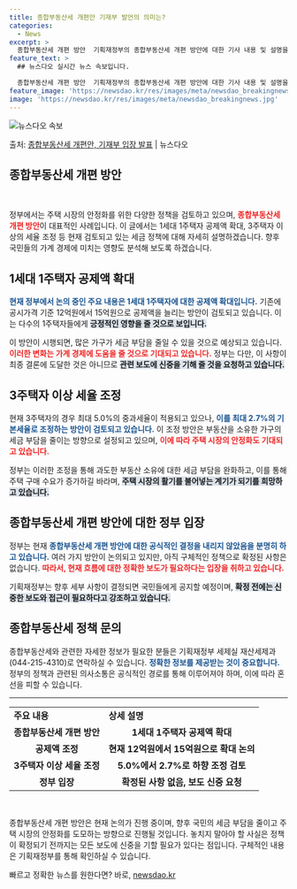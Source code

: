 ```yaml
---
title: 종합부동산세 개편안 기재부 발언의 의미는?
categories:
  - News
excerpt: >
  종합부동산세 개편 방안  기획재정부의 종합부동산세 개편 방안에 대한 기사 내용 및 설명을 보면, 다양한 세금…
feature_text: >
  ## 뉴스다오 실시간 뉴스 속보입니다.

  종합부동산세 개편 방안  기획재정부의 종합부동산세 개편 방안에 대한 기사 내용 및 설명을 보면, 다양한 세금…
feature_image: 'https://newsdao.kr/res/images/meta/newsdao_breakingnews.jpg'
image: 'https://newsdao.kr/res/images/meta/newsdao_breakingnews.jpg'
---
```


![뉴스다오 속보](https://newsdao.kr/res/images/meta/newsdao_breakingnews.jpg)

<p>출처: <a href="https://newsdao.kr/4921" rel="dofollow">종합부동산세 개편안, 기재부 입장 발표</a> | 뉴스다오</p>

<h2 data-ke-size="size26">종합부동산세 개편 방안</h2>

<p data-ke-size="size16">&nbsp;</p>

정부에서는 주택 시장의 안정화를 위한 다양한 정책을 검토하고 있으며, <b><span style="color: #ee2323;">종합부동산세 개편 방안</span></b>이 대표적인 사례입니다. 이 글에서는 1세대 1주택자 공제액 확대, 3주택자 이상의 세율 조정 등 현재 검토되고 있는 세금 정책에 대해 자세히 설명하겠습니다. 향후 국민들의 가계 경제에 미치는 영향도 분석해 보도록 하겠습니다.

<h2 data-ke-size="size26">1세대 1주택자 공제액 확대</h2>

<b><span style="color: #1a5490;">현재 정부에서 논의 중인 주요 내용은 1세대 1주택자에 대한 공제액 확대입니다.</span></b> 기존에 공시가격 기준 12억원에서 15억원으로 공제액을 늘리는 방안이 검토되고 있습니다. 이는 다수의 1주택자들에게 <b><span style="background-color: #21538527;">긍정적인 영향을 줄 것으로 보입니다.</span></b> 

이 방안이 시행되면, 많은 가구가 세금 부담을 줄일 수 있을 것으로 예상되고 있습니다. <b><span style="color: #ee2323;">이러한 변화는 가계 경제에 도움을 줄 것으로 기대되고 있습니다.</span></b> 정부는 다만, 이 사항이 최종 결론에 도달한 것은 아니므로 <b><span style="background-color: #21538527;">관련 보도에 신중을 기해 줄 것을 요청하고 있습니다.</span></b> 

<h2 data-ke-size="size26">3주택자 이상 세율 조정</h2>

현재 3주택자의 경우 최대 5.0%의 중과세율이 적용되고 있으나, <b><span style="color: #1a5490;">이를 최대 2.7%의 기본세율로 조정하는 방안이 검토되고 있습니다.</span></b> 이 조정 방안은 부동산을 소유한 가구의 세금 부담을 줄이는 방향으로 설정되고 있으며, <b><span style="color: #ee2323;">이에 따라 주택 시장의 안정화도 기대되고 있습니다.</span></b>

정부는 이러한 조정을 통해 과도한 부동산 소유에 대한 세금 부담을 완화하고, 이를 통해 주택 구매 수요가 증가하길 바라며, <b><span style="background-color: #21538527;">주택 시장의 활기를 불어넣는 계기가 되기를 희망하고 있습니다.</span></b>

<h2 data-ke-size="size26">종합부동산세 개편 방안에 대한 정부 입장</h2>

정부는 현재 <b><span style="color: #1a5490;">종합부동산세 개편 방안에 대한 공식적인 결정을 내리지 않았음을 분명히 하고 있습니다.</span></b> 여러 가지 방안이 논의되고 있지만, 아직 구체적인 정책으로 확정된 사항은 없습니다. <b><span style="color: #ee2323;">따라서, 현재 흐름에 대한 정확한 보도가 필요하다는 입장을 취하고 있습니다.</span></b>

기획재정부는 향후 세부 사항이 결정되면 국민들에게 공지할 예정이며, <b><span style="background-color: #21538527;">확정 전에는 신중한 보도와 접근이 필요하다고 강조하고 있습니다.</span></b> 

<h2 data-ke-size="size26">종합부동산세 정책 문의</h2>

종합부동산세와 관련한 자세한 정보가 필요한 분들은 기획재정부 세제실 재산세제과(044-215-4310)로 연락하실 수 있습니다. <b><span style="color: #1a5490;">정확한 정보를 제공받는 것이 중요합니다.</span></b> 정부의 정책과 관련된 의사소통은 공식적인 경로를 통해 이루어져야 하며, 이에 따라 혼선을 피할 수 있습니다.

<hr />

<table>
    <tr>
        <td><b>주요 내용</b></td>
        <td><b>상세 설명</b></td>
    </tr>
    <tr>
        <td style="text-align: center; height: 17px;"><b>종합부동산세 개편 방안</b></td>
        <td style="text-align: center; height: 17px;"><b>1세대 1주택자 공제액 확대</b></td>
    </tr>
    <tr>
        <td style="text-align: center; height: 17px;"><b>공제액 조정</b></td>
        <td style="text-align: center; height: 17px;"><b>현재 12억원에서 15억원으로 확대 논의</b></td>
    </tr>
    <tr>
        <td style="text-align: center; height: 17px;"><b>3주택자 이상 세율 조정</b></td>
        <td style="text-align: center; height: 17px;"><b>5.0%에서 2.7%로 하향 조정 검토</b></td>
    </tr>
    <tr>
        <td style="text-align: center; height: 17px;"><b>정부 입장</b></td>
        <td style="text-align: center; height: 17px;"><b>확정된 사항 없음, 보도 신중 요청</b></td>
    </tr>
</table>

<p data-ke-size="size16">&nbsp;</p> 

종합부동산세 개편 방안은 현재 논의가 진행 중이며, 향후 국민의 세금 부담을 줄이고 주택 시장의 안정화를 도모하는 방향으로 진행될 것입니다. 놓치지 말아야 할 사실은 정책이 확정되기 전까지는 모든 보도에 신중을 기할 필요가 있다는 점입니다. 구체적인 내용은 기획재정부를 통해 확인하실 수 있습니다. 

빠르고 정확한 뉴스를 원한다면? 바로, <a href="https://newsdao.kr" rel="dofollow">newsdao.kr</a>


